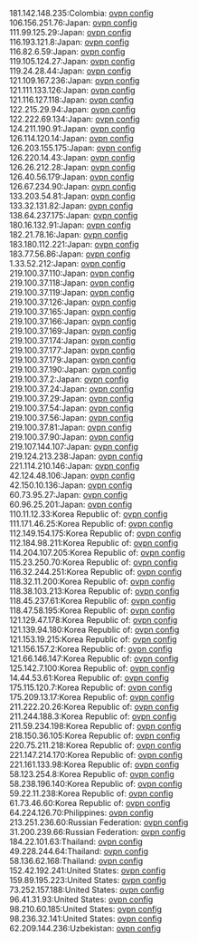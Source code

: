 181.142.148.235:Colombia: [ovpn config](vpn/181_142_148_235.ovpn)  
106.156.251.76:Japan: [ovpn config](vpn/106_156_251_76.ovpn)  
111.99.125.29:Japan: [ovpn config](vpn/111_99_125_29.ovpn)  
116.193.121.8:Japan: [ovpn config](vpn/116_193_121_8.ovpn)  
116.82.6.59:Japan: [ovpn config](vpn/116_82_6_59.ovpn)  
119.105.124.27:Japan: [ovpn config](vpn/119_105_124_27.ovpn)  
119.24.28.44:Japan: [ovpn config](vpn/119_24_28_44.ovpn)  
121.109.167.236:Japan: [ovpn config](vpn/121_109_167_236.ovpn)  
121.111.133.126:Japan: [ovpn config](vpn/121_111_133_126.ovpn)  
121.116.127.118:Japan: [ovpn config](vpn/121_116_127_118.ovpn)  
122.215.29.94:Japan: [ovpn config](vpn/122_215_29_94.ovpn)  
122.222.69.134:Japan: [ovpn config](vpn/122_222_69_134.ovpn)  
124.211.190.91:Japan: [ovpn config](vpn/124_211_190_91.ovpn)  
126.114.120.14:Japan: [ovpn config](vpn/126_114_120_14.ovpn)  
126.203.155.175:Japan: [ovpn config](vpn/126_203_155_175.ovpn)  
126.220.14.43:Japan: [ovpn config](vpn/126_220_14_43.ovpn)  
126.26.212.28:Japan: [ovpn config](vpn/126_26_212_28.ovpn)  
126.40.56.179:Japan: [ovpn config](vpn/126_40_56_179.ovpn)  
126.67.234.90:Japan: [ovpn config](vpn/126_67_234_90.ovpn)  
133.203.54.81:Japan: [ovpn config](vpn/133_203_54_81.ovpn)  
133.32.131.82:Japan: [ovpn config](vpn/133_32_131_82.ovpn)  
138.64.237.175:Japan: [ovpn config](vpn/138_64_237_175.ovpn)  
180.16.132.91:Japan: [ovpn config](vpn/180_16_132_91.ovpn)  
182.21.78.16:Japan: [ovpn config](vpn/182_21_78_16.ovpn)  
183.180.112.221:Japan: [ovpn config](vpn/183_180_112_221.ovpn)  
183.77.56.86:Japan: [ovpn config](vpn/183_77_56_86.ovpn)  
1.33.52.212:Japan: [ovpn config](vpn/1_33_52_212.ovpn)  
219.100.37.110:Japan: [ovpn config](vpn/219_100_37_110.ovpn)  
219.100.37.118:Japan: [ovpn config](vpn/219_100_37_118.ovpn)  
219.100.37.119:Japan: [ovpn config](vpn/219_100_37_119.ovpn)  
219.100.37.126:Japan: [ovpn config](vpn/219_100_37_126.ovpn)  
219.100.37.165:Japan: [ovpn config](vpn/219_100_37_165.ovpn)  
219.100.37.166:Japan: [ovpn config](vpn/219_100_37_166.ovpn)  
219.100.37.169:Japan: [ovpn config](vpn/219_100_37_169.ovpn)  
219.100.37.174:Japan: [ovpn config](vpn/219_100_37_174.ovpn)  
219.100.37.177:Japan: [ovpn config](vpn/219_100_37_177.ovpn)  
219.100.37.179:Japan: [ovpn config](vpn/219_100_37_179.ovpn)  
219.100.37.190:Japan: [ovpn config](vpn/219_100_37_190.ovpn)  
219.100.37.2:Japan: [ovpn config](vpn/219_100_37_2.ovpn)  
219.100.37.24:Japan: [ovpn config](vpn/219_100_37_24.ovpn)  
219.100.37.29:Japan: [ovpn config](vpn/219_100_37_29.ovpn)  
219.100.37.54:Japan: [ovpn config](vpn/219_100_37_54.ovpn)  
219.100.37.56:Japan: [ovpn config](vpn/219_100_37_56.ovpn)  
219.100.37.81:Japan: [ovpn config](vpn/219_100_37_81.ovpn)  
219.100.37.90:Japan: [ovpn config](vpn/219_100_37_90.ovpn)  
219.107.144.107:Japan: [ovpn config](vpn/219_107_144_107.ovpn)  
219.124.213.238:Japan: [ovpn config](vpn/219_124_213_238.ovpn)  
221.114.210.146:Japan: [ovpn config](vpn/221_114_210_146.ovpn)  
42.124.48.106:Japan: [ovpn config](vpn/42_124_48_106.ovpn)  
42.150.10.136:Japan: [ovpn config](vpn/42_150_10_136.ovpn)  
60.73.95.27:Japan: [ovpn config](vpn/60_73_95_27.ovpn)  
60.96.25.201:Japan: [ovpn config](vpn/60_96_25_201.ovpn)  
110.11.12.33:Korea Republic of: [ovpn config](vpn/110_11_12_33.ovpn)  
111.171.46.25:Korea Republic of: [ovpn config](vpn/111_171_46_25.ovpn)  
112.149.154.175:Korea Republic of: [ovpn config](vpn/112_149_154_175.ovpn)  
112.184.98.211:Korea Republic of: [ovpn config](vpn/112_184_98_211.ovpn)  
114.204.107.205:Korea Republic of: [ovpn config](vpn/114_204_107_205.ovpn)  
115.23.250.70:Korea Republic of: [ovpn config](vpn/115_23_250_70.ovpn)  
116.32.244.251:Korea Republic of: [ovpn config](vpn/116_32_244_251.ovpn)  
118.32.11.200:Korea Republic of: [ovpn config](vpn/118_32_11_200.ovpn)  
118.38.103.213:Korea Republic of: [ovpn config](vpn/118_38_103_213.ovpn)  
118.45.237.61:Korea Republic of: [ovpn config](vpn/118_45_237_61.ovpn)  
118.47.58.195:Korea Republic of: [ovpn config](vpn/118_47_58_195.ovpn)  
121.129.47.178:Korea Republic of: [ovpn config](vpn/121_129_47_178.ovpn)  
121.139.94.180:Korea Republic of: [ovpn config](vpn/121_139_94_180.ovpn)  
121.153.19.215:Korea Republic of: [ovpn config](vpn/121_153_19_215.ovpn)  
121.156.157.2:Korea Republic of: [ovpn config](vpn/121_156_157_2.ovpn)  
121.66.146.147:Korea Republic of: [ovpn config](vpn/121_66_146_147.ovpn)  
125.142.7.100:Korea Republic of: [ovpn config](vpn/125_142_7_100.ovpn)  
14.44.53.61:Korea Republic of: [ovpn config](vpn/14_44_53_61.ovpn)  
175.115.120.7:Korea Republic of: [ovpn config](vpn/175_115_120_7.ovpn)  
175.209.13.17:Korea Republic of: [ovpn config](vpn/175_209_13_17.ovpn)  
211.222.20.26:Korea Republic of: [ovpn config](vpn/211_222_20_26.ovpn)  
211.244.188.3:Korea Republic of: [ovpn config](vpn/211_244_188_3.ovpn)  
211.59.234.198:Korea Republic of: [ovpn config](vpn/211_59_234_198.ovpn)  
218.150.36.105:Korea Republic of: [ovpn config](vpn/218_150_36_105.ovpn)  
220.75.211.218:Korea Republic of: [ovpn config](vpn/220_75_211_218.ovpn)  
221.147.214.170:Korea Republic of: [ovpn config](vpn/221_147_214_170.ovpn)  
221.161.133.98:Korea Republic of: [ovpn config](vpn/221_161_133_98.ovpn)  
58.123.254.8:Korea Republic of: [ovpn config](vpn/58_123_254_8.ovpn)  
58.238.196.140:Korea Republic of: [ovpn config](vpn/58_238_196_140.ovpn)  
59.22.11.238:Korea Republic of: [ovpn config](vpn/59_22_11_238.ovpn)  
61.73.46.60:Korea Republic of: [ovpn config](vpn/61_73_46_60.ovpn)  
64.224.126.70:Philippines: [ovpn config](vpn/64_224_126_70.ovpn)  
213.251.236.60:Russian Federation: [ovpn config](vpn/213_251_236_60.ovpn)  
31.200.239.66:Russian Federation: [ovpn config](vpn/31_200_239_66.ovpn)  
184.22.101.63:Thailand: [ovpn config](vpn/184_22_101_63.ovpn)  
49.228.244.64:Thailand: [ovpn config](vpn/49_228_244_64.ovpn)  
58.136.62.168:Thailand: [ovpn config](vpn/58_136_62_168.ovpn)  
152.42.192.241:United States: [ovpn config](vpn/152_42_192_241.ovpn)  
159.89.195.223:United States: [ovpn config](vpn/159_89_195_223.ovpn)  
73.252.157.188:United States: [ovpn config](vpn/73_252_157_188.ovpn)  
96.41.31.93:United States: [ovpn config](vpn/96_41_31_93.ovpn)  
98.210.60.185:United States: [ovpn config](vpn/98_210_60_185.ovpn)  
98.236.32.141:United States: [ovpn config](vpn/98_236_32_141.ovpn)  
62.209.144.236:Uzbekistan: [ovpn config](vpn/62_209_144_236.ovpn)  
